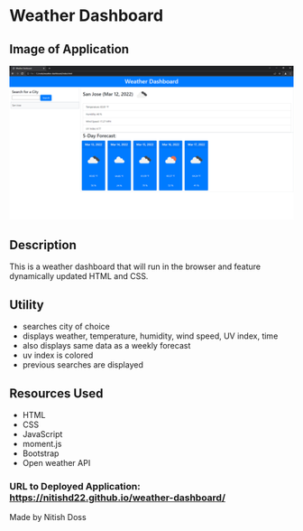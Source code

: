 # Weather Dashboard

## Image of Application
![](assets/images/application-screenshot.PNG)

## Description
This is a weather dashboard that will run in the browser and feature dynamically updated HTML and CSS.

## Utility
- searches city of choice
- displays weather, temperature, humidity, wind speed, UV index, time
- also displays same data as a weekly forecast
- uv index is colored
- previous searches are displayed

## Resources Used
- HTML
- CSS
- JavaScript
- moment.js
- Bootstrap
- Open weather API

### URL to Deployed Application: https://nitishd22.github.io/weather-dashboard/

Made by Nitish Doss

